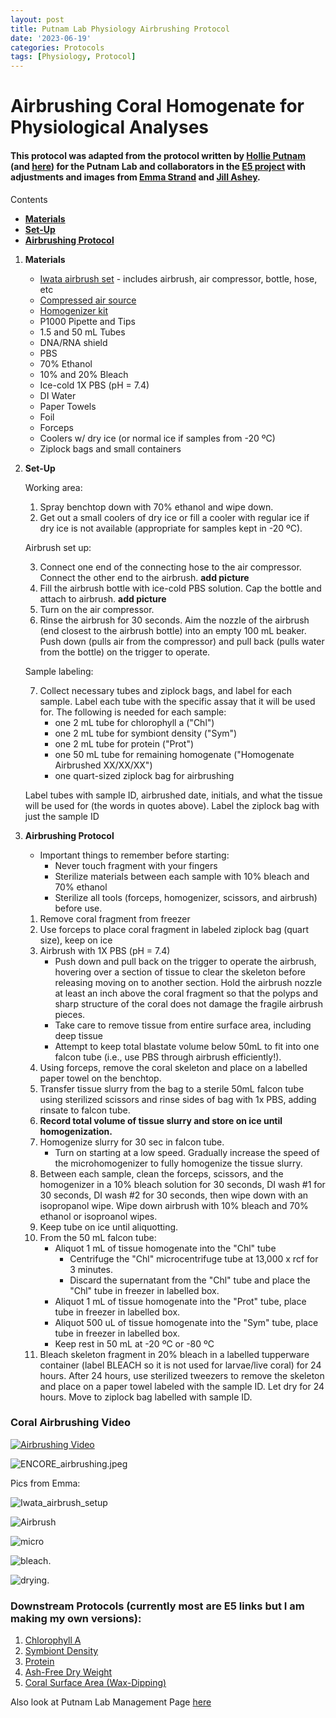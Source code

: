 ```yaml
---
layout: post
title: Putnam Lab Physiology Airbrushing Protocol
date: '2023-06-19'
categories: Protocols
tags: [Physiology, Protocol]
---
```


# Airbrushing Coral Homogenate for Physiological Analyses

#### This protocol was adapted from the protocol written by [Hollie Putnam](https://github.com/urol-e5/protocols/blob/master/2020-01-01-Airbrushing.md) (and [here](https://hputnam.github.io/Putnam_Lab_Notebook/Coral_Tissue_Removal_protocol/)) for the Putnam Lab and collaborators in the [E5 project](https://e5coral.org/) with adjustments and images from [Emma Strand](https://github.com/emmastrand/EmmaStrand_Notebook/blob/master/_posts/2019-10-22-Airbrushing-Protocol.md) and [Jill Ashey](https://github.com/JillAshey/JillAshey_Putnam_Lab_Notebook/blob/master/_posts/2022-03-20-Clipping-Airbrushing.md).

Contents  
- [**Materials**](#Materials)  
- [**Set-Up**](#Set-Up)  
- [**Airbrushing Protocol**](#Airbrushing-Protocol)
 
1. <a name="Materials"></a> **Materials**
	- [Iwata airbrush set](https://www.amazon.com/Iwata-Medea-Eclipse-Action-ECL-2000/dp/B000R3C3SM/ref=sxts_b2b_sx_reorder?crid=2TKH5LNCIVIKE&cv_ct_cx=iwata+airbrush&keywords=iwata+airbrush&pd_rd_i=B000R3C3SM&pd_rd_r=0e38e09c-5389-47ca-9134-5c4e7d5ed552&pd_rd_w=LCb6v&pd_rd_wg=2o16O&pf_rd_p=a7bfb983-e674-4caa-917b-596cc469ad1f&pf_rd_r=3E5B1CZB6TK1WATTFG6X&qid=1577948043&sprefix=iwata%2Caps%2C315) - includes airbrush, air compressor, bottle, hose, etc
	- 	[Compressed air source](https://www.amazon.com/gp/product/B000BQPNWS/ref=ppx_yo_dt_b_search_asin_title?ie=UTF8&psc=1)
	- [Homogenizer kit](https://proscientific.com/micro-sample-homogenizer-kits/standard-micro-homogenizer-package/)
	- P1000 Pipette and Tips 
	- 1.5 and 50 mL Tubes 
	- DNA/RNA shield 
	- PBS
	- 70% Ethanol 
	- 10% and 20% Bleach
	- Ice-cold 1X PBS (pH = 7.4)
	- DI Water 
	- Paper Towels 
	- Foil
	- Forceps
	- Coolers w/ dry ice (or normal ice if samples from -20 ºC)
	- Ziplock bags and small containers 

2. <a name="Set-Up"></a> **Set-Up**

	Working area: 

	1. Spray benchtop down with 70% ethanol and wipe down.
	2. Get out a small coolers of dry ice or fill a cooler with regular ice if dry ice is not available (appropriate for samples kept in -20 ºC).

	Airbrush set up: 

	3. Connect one end of the connecting hose to the air compressor. Connect the other end to the airbrush. **add picture**
	4. Fill the airbrush bottle with ice-cold PBS solution. Cap the bottle and attach to airbrush. **add picture**
	5. Turn on the air compressor. 
	6. Rinse the airbrush for 30 seconds. Aim the nozzle of the airbrush (end closest to the airbrush bottle) into an empty 100 mL beaker. Push down (pulls air from the compressor) and pull back (pulls water from the bottle) on the trigger to operate. 

	Sample labeling: 

	7. Collect necessary tubes and ziplock bags, and label for each sample. Label each tube with the specific assay that it will be used for. The following is needed for each sample:
		- one 2 mL tube for chlorophyll a ("Chl")
		- one 2 mL tube for symbiont density ("Sym")
		- one 2 mL tube for protein ("Prot")
		- one 50 mL tube for remaining homogenate ("Homogenate Airbrushed XX/XX/XX") 
		- one quart-sized ziplock bag for airbrushing

	Label tubes with sample ID, airbrushed date, initials, and what the tissue will be used for (the words in quotes above). Label the ziplock bag with just the sample ID

3. <a name="Airbrushing-Protocol"></a> **Airbrushing Protocol**

	- Important things to remember before starting:
		- Never touch fragment with your fingers
		- Sterilize materials between each sample with 10% bleach and 70% ethanol
		- Sterilize all tools (forceps, homogenizer, scissors, and airbrush) before use.

	1. Remove coral fragment from freezer 
	2. Use forceps to place coral fragment in labeled ziplock bag (quart size), keep on ice
	3. Airbrush with 1X PBS (pH = 7.4) 
		- Push down and pull back on the trigger to operate the airbrush, hovering over a section of tissue to clear the skeleton before releasing moving on to another section. Hold the airbrush nozzle at least an inch above the coral fragment so that the polyps and sharp structure of the coral does not damage the fragile airbrush pieces. 
		- Take care to remove tissue from entire surface area, including deep tissue
		- Attempt to keep total blastate volume below 50mL to fit into one falcon tube (i.e., use PBS through airbrush efficiently!). 
	4. Using forceps, remove the coral skeleton and place on a labelled paper towel on the benchtop. 
	5. Transfer tissue slurry from the bag to a sterile 50mL falcon tube using sterilized scissors and rinse sides of bag with 1x PBS, adding rinsate to falcon tube.
	6. **Record total volume of tissue slurry and store on ice until homogenization.**
	7. Homogenize slurry for 30 sec in falcon tube.
		- Turn on starting at a low speed. Gradually increase the speed of the microhomogenizer to fully homogenize the tissue slurry. 
	8. Between each sample, clean the forceps, scissors, and the homogenizer in a 10% bleach solution for 30 seconds, DI wash #1 for 30 seconds, DI wash #2 for 30 seconds, then wipe down with an isopropanol wipe. Wipe down airbrush with 10% bleach and 70% ethanol or isoproanol wipes.
	9. Keep tube on ice until aliquotting.
	10. From the 50 mL falcon tube: 
		- Aliquot 1 mL of tissue homogenate into the "Chl" tube
			- Centrifuge the "Chl" microcentrifuge tube at 13,000 x rcf for 3 minutes.
			- Discard the supernatant from the "Chl" tube and place the "Chl" tube in freezer in labelled box.
		- Aliquot 1 mL of tissue homogenate into the "Prot" tube, place tube in freezer in labelled box.
		- Aliquot 500 uL of tissue homogenate into the "Sym" tube, place tube in freezer in labelled box.
		- Keep rest in 50 mL at -20 ºC or -80 ºC
	11. Bleach skeleton fragment in 20% bleach in a labelled tupperware container (label BLEACH so it is not used for larvae/live coral) for 24 hours. After 24 hours, use sterilized tweezers to remove the skeleton and place on a paper towel labeled with the sample ID. Let dry for 24 hours. Move to ziplock bag labelled with sample ID.

### Coral Airbrushing Video 
[![Airbrushing Video](https://img.youtube.com/vi/tHlVRHVMQeQ/default.jpg)](https://www.youtube.com/watch?v=tHlVRHVMQeQ "Airbrushing Video")

![ENCORE_airbrushing.jpeg](https://github.com/zdellaert/ZD_Putnam_Lab_Notebook/blob/master/images/protocols/ENCORE_airbrushing.jpeg?raw=true)


Pics from Emma:

![Iwata_airbrush_setup](https://github.com/emmastrand/EmmaStrand_Notebook/blob/master/images/Iwata_Airbrush_setup.JPG?raw=true)

![Airbrush](https://github.com/emmastrand/EmmaStrand_Notebook/blob/master/images/Iwata_airbrush2.JPG?raw=true)

![micro](https://github.com/emmastrand/EmmaStrand_Notebook/blob/master/images/microhomogenizer.JPG?raw=true)


![bleach](https://github.com/emmastrand/EmmaStrand_Notebook/blob/master/images/Corals_bleach.JPG?raw=true).

![drying](https://github.com/emmastrand/EmmaStrand_Notebook/blob/master/images/Corals_drying.JPG?raw=true).

### Downstream Protocols (currently most are E5 links but I am making my own versions):

1. [Chlorophyll A](https://github.com/zdellaert/ZD_Putnam_Lab_Notebook/blob/master/_posts/2023-06-19-Physiology-Chlorophyll-Protocol.md)
2. [Symbiont Density](https://github.com/urol-e5/protocols/blob/master/2020-01-07-Cell_Density-Protocol.md)
3. [Protein](https://github.com/urol-e5/protocols/blob/master/2020-01-01-Total-Protein-Protocol.md)
4. [Ash-Free Dry Weight](https://github.com/urol-e5/protocols/blob/master/2020-01-01-Ash-Free-Dry-Weight-Protocol.md)
5. [Coral Surface Area (Wax-Dipping)](https://github.com/urol-e5/protocols/blob/master/2021-02-17-Surface_Area_Protocol.md)

Also look at Putnam Lab Management Page [here](https://github.com/Putnam-Lab/Lab_Management/tree/master/Lab_Resources/Physiology_Protocols)